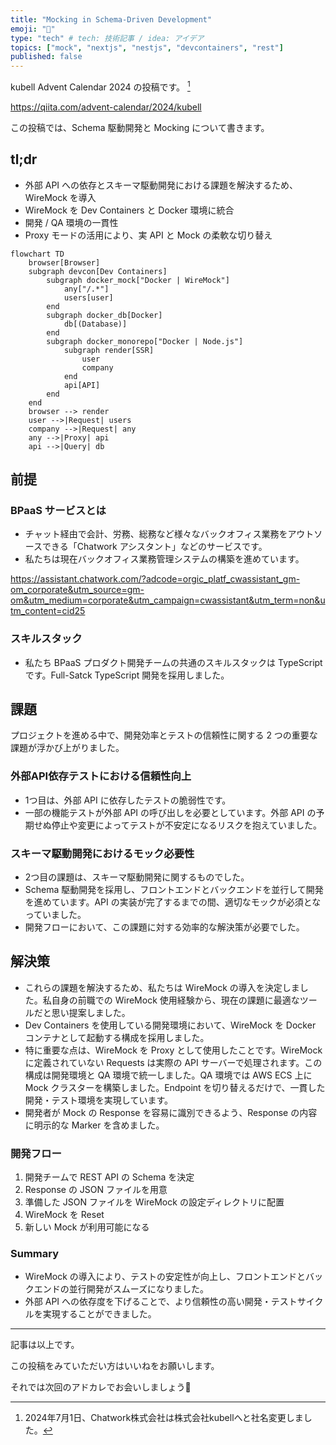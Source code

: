 ```yaml
---
title: "Mocking in Schema-Driven Development"
emoji: "📌"
type: "tech" # tech: 技術記事 / idea: アイデア
topics: ["mock", "nextjs", "nestjs", "devcontainers", "rest"]
published: false
---
```


kubell Advent Calendar 2024 の投稿です。 [^1]

https://qiita.com/advent-calendar/2024/kubell

この投稿では、Schema 駆動開発と Mocking について書きます。

## tl;dr
- 外部 API への依存とスキーマ駆動開発における課題を解決するため、WireMock を導入
- WireMock を Dev Containers と Docker 環境に統合
- 開発 / QA 環境の一貫性
- Proxy モードの活用により、実 API と Mock の柔軟な切り替え

```mermaid
flowchart TD
    browser[Browser]
    subgraph devcon[Dev Containers]
        subgraph docker_mock["Docker | WireMock"]
            any["/.*"]
            users[user]
        end
        subgraph docker_db[Docker]
            db[(Database)]
        end
        subgraph docker_monorepo["Docker | Node.js"]
            subgraph render[SSR]
                user
                company
            end
            api[API]
        end
    end
    browser --> render
    user -->|Request| users
    company -->|Request| any
    any -->|Proxy| api
    api -->|Query| db
```

## 前提

### BPaaS サービスとは

- チャット経由で会計、労務、総務など様々なバックオフィス業務をアウトソースできる「Chatwork アシスタント」などのサービスです。
- 私たちは現在バックオフィス業務管理システムの構築を進めています。

https://assistant.chatwork.com/?adcode=orgic_platf_cwassistant_gm-om_corporate&utm_source=gm-om&utm_medium=corporate&utm_campaign=cwassistant&utm_term=non&utm_content=cid25

### スキルスタック

- 私たち BPaaS プロダクト開発チームの共通のスキルスタックは TypeScript です。Full-Satck TypeScript 開発を採用しました。

## 課題

プロジェクトを進める中で、開発効率とテストの信頼性に関する 2 つの重要な課題が浮かび上がりました。

### 外部API依存テストにおける信頼性向上

- 1つ目は、外部 API に依存したテストの脆弱性です。
- 一部の機能テストが外部 API の呼び出しを必要としています。外部 API の予期せぬ停止や変更によってテストが不安定になるリスクを抱えていました。

### スキーマ駆動開発におけるモック必要性

- 2つ目の課題は、スキーマ駆動開発に関するものでした。
- Schema 駆動開発を採用し、フロントエンドとバックエンドを並行して開発を進めています。API の実装が完了するまでの間、適切なモックが必須となっていました。
- 開発フローにおいて、この課題に対する効率的な解決策が必要でした。

## 解決策

- これらの課題を解決するため、私たちは WireMock の導入を決定しました。私自身の前職での WireMock 使用経験から、現在の課題に最適なツールだと思い提案しました。
- Dev Containers を使用している開発環境において、WireMock を Docker コンテナとして起動する構成を採用しました。
- 特に重要な点は、WireMock を Proxy として使用したことです。WireMock に定義されていない Requests は実際の API サーバーで処理されます。この構成は開発環境と QA 環境で統一しました。QA 環境では AWS ECS 上に Mock クラスターを構築しました。Endpoint を切り替えるだけで、一貫した開発・テスト環境を実現しています。
- 開発者が Mock の Response を容易に識別できるよう、Response の内容に明示的な Marker を含めました。

### 開発フロー

1. 開発チームで REST API の Schema を決定
1. Response の JSON ファイルを用意
1. 準備した JSON ファイルを WireMock の設定ディレクトリに配置
1. WireMock を Reset
1. 新しい Mock が利用可能になる

### Summary
- WireMock の導入により、テストの安定性が向上し、フロントエンドとバックエンドの並行開発がスムーズになりました。
- 外部 API への依存度を下げることで、より信頼性の高い開発・テストサイクルを実現することができました。

---

記事は以上です。

この投稿をみていただい方はいいねをお願いします。

それでは次回のアドカレでお会いしましょう👋


[^1]: 2024年7月1日、Chatwork株式会社は株式会社kubellへと社名変更しました。
